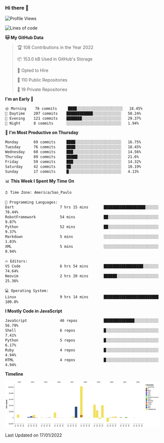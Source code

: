 ### Hi there 👋

<!--START_SECTION:waka-->
![Profile Views](http://img.shields.io/badge/Profile%20Views-3-blue)

![Lines of code](https://img.shields.io/badge/From%20Hello%20World%20I%27ve%20Written-292%20Thousand%20lines%20of%20code-blue)

**🐱 My GitHub Data** 

> 🏆 108 Contributions in the Year 2022
 > 
> 📦 153.0 kB Used in GitHub's Storage 
 > 
> 💼 Opted to Hire
 > 
> 📜 110 Public Repositories 
 > 
> 🔑 19 Private Repositories  
 > 
**I'm an Early 🐤** 

```text
🌞 Morning    76 commits     ████░░░░░░░░░░░░░░░░░░░░░   18.45% 
🌆 Daytime    207 commits    ████████████░░░░░░░░░░░░░   50.24% 
🌃 Evening    121 commits    ███████░░░░░░░░░░░░░░░░░░   29.37% 
🌙 Night      8 commits      ░░░░░░░░░░░░░░░░░░░░░░░░░   1.94%

```
📅 **I'm Most Productive on Thursday** 

```text
Monday       69 commits     ████░░░░░░░░░░░░░░░░░░░░░   16.75% 
Tuesday      76 commits     ████░░░░░░░░░░░░░░░░░░░░░   18.45% 
Wednesday    60 commits     ███░░░░░░░░░░░░░░░░░░░░░░   14.56% 
Thursday     89 commits     █████░░░░░░░░░░░░░░░░░░░░   21.6% 
Friday       59 commits     ███░░░░░░░░░░░░░░░░░░░░░░   14.32% 
Saturday     42 commits     ██░░░░░░░░░░░░░░░░░░░░░░░   10.19% 
Sunday       17 commits     █░░░░░░░░░░░░░░░░░░░░░░░░   4.13%

```


📊 **This Week I Spent My Time On** 

```text
⌚︎ Time Zone: America/Sao_Paulo

💬 Programming Languages: 
Dart                     7 hrs 15 mins       ███████████████████░░░░░░   78.44% 
RobotFramework           54 mins             ██░░░░░░░░░░░░░░░░░░░░░░░   9.87% 
Python                   52 mins             ██░░░░░░░░░░░░░░░░░░░░░░░   9.37% 
Markdown                 5 mins              ░░░░░░░░░░░░░░░░░░░░░░░░░   1.03% 
XML                      5 mins              ░░░░░░░░░░░░░░░░░░░░░░░░░   0.94%

🔥 Editors: 
VS Code                  6 hrs 54 mins       ██████████████████░░░░░░░   74.64% 
Neovim                   2 hrs 20 mins       ██████░░░░░░░░░░░░░░░░░░░   25.36%

💻 Operating System: 
Linux                    9 hrs 14 mins       █████████████████████████   100.0%

```

**I Mostly Code in JavaScript** 

```text
JavaScript               46 repos            ██████████████░░░░░░░░░░░   56.79% 
Shell                    6 repos             █░░░░░░░░░░░░░░░░░░░░░░░░   7.41% 
Python                   5 repos             █░░░░░░░░░░░░░░░░░░░░░░░░   6.17% 
Ruby                     4 repos             █░░░░░░░░░░░░░░░░░░░░░░░░   4.94% 
HTML                     4 repos             █░░░░░░░░░░░░░░░░░░░░░░░░   4.94%

```


**Timeline**

![Chart not found](https://raw.githubusercontent.com/jampow/jampow/master/charts/bar_graph.png) 


 Last Updated on 17/01/2022
<!--END_SECTION:waka-->
